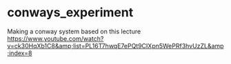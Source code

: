 # conways_experiment
Making a conway system based on this lecture https://www.youtube.com/watch?v=ck30HqXb1C8&amp;list=PL16T7hwqE7ePQt9CIXpn5WePRf3hvUzZL&amp;index=8
